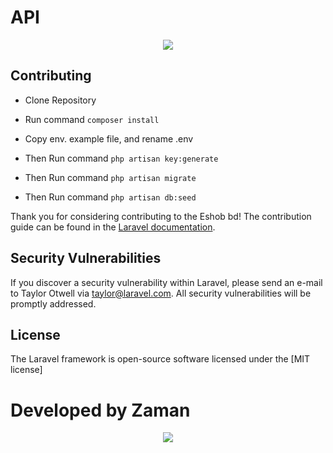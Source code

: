 # API
<p align="center">
    <img src="https://laravel.com/assets/img/components/logo-laravel.svg">
</p>

## Contributing
- Clone Repository

- Run command `composer install`
- Copy env. example file, and rename .env
- Then Run command `php artisan key:generate`
- Then Run command `php artisan migrate`
- Then Run command `php artisan db:seed`


Thank you for considering contributing to the Eshob bd! The contribution guide can be found in the [Laravel documentation](https://laravel.com/docs/contributions).

## Security Vulnerabilities

If you discover a security vulnerability within Laravel, please send an e-mail to Taylor Otwell via [taylor@laravel.com](mailto:taylor@laravel.com). All security vulnerabilities will be promptly addressed.

## License

The Laravel framework is open-source software licensed under the [MIT license]


# Developed by Zaman

<p align="center">
    <img src="https://assets.gitlab-static.net/uploads/-/system/user/avatar/7189772/avatar.png?width=90">
</p>
